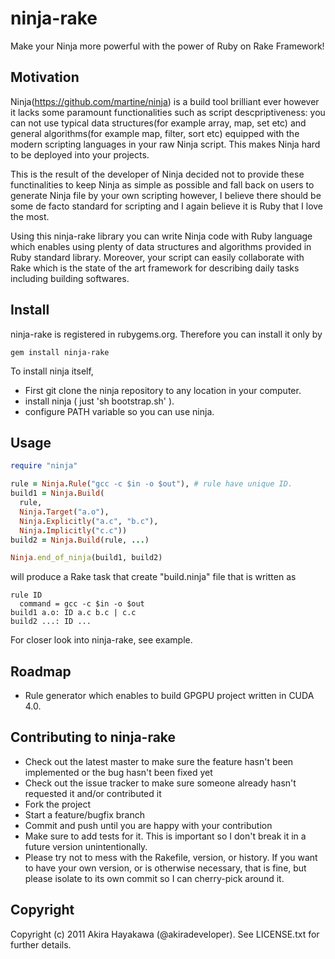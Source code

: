 # ninja-rake
Make your Ninja more powerful with the power of Ruby on Rake Framework!

## Motivation
Ninja(https://github.com/martine/ninja) is a build tool brilliant ever however it lacks some paramount functionalities such as script descpriptiveness:
you can not use typical data structures(for example array, map, set etc) 
and general algorithms(for example map, filter, sort etc) equipped with the modern scripting languages in your raw Ninja script.
This makes Ninja hard to be deployed into your projects.

This is the result of the developer of Ninja decided not to provide these functinalities to keep Ninja as simple as possible
and fall back on users to generate Ninja file by your own scripting however,
I believe there should be some de facto standard for scripting and I again believe it is Ruby that I love the most.

Using this ninja-rake library you can write Ninja code with Ruby language which enables
using plenty of data structures and algorithms provided in Ruby standard library.
Moreover, your script can easily collaborate with Rake which is
the state of the art framework for describing daily tasks including building softwares.

## Install

ninja-rake is registered in rubygems.org.
Therefore you can install it only by

~~~
gem install ninja-rake
~~~

To install ninja itself,

- First git clone the ninja repository to any location in your computer.
- install ninja ( just 'sh bootstrap.sh' ).
- configure PATH variable so you can use ninja.

## Usage

```ruby
require "ninja"

rule = Ninja.Rule("gcc -c $in -o $out"), # rule have unique ID.
build1 = Ninja.Build(
  rule,
  Ninja.Target("a.o"),
  Ninja.Explicitly("a.c", "b.c"),
  Ninja.Implicitly("c.c"))
build2 = Ninja.Build(rule, ...)

Ninja.end_of_ninja(build1, build2)
```

will produce a Rake task that create "build.ninja" file that is written as

~~~
rule ID
  command = gcc -c $in -o $out
build1 a.o: ID a.c b.c | c.c
build2 ...: ID ...
~~~

For closer look into ninja-rake, see example. 

## Roadmap
- Rule generator which enables to build GPGPU project written in CUDA 4.0.

## Contributing to ninja-rake
 
- Check out the latest master to make sure the feature hasn't been implemented or the bug hasn't been fixed yet
- Check out the issue tracker to make sure someone already hasn't requested it and/or contributed it
- Fork the project
- Start a feature/bugfix branch
- Commit and push until you are happy with your contribution
- Make sure to add tests for it. This is important so I don't break it in a future version unintentionally.
- Please try not to mess with the Rakefile, version, or history. If you want to have your own version, or is otherwise necessary, that is fine, but please isolate to its own commit so I can cherry-pick around it.

## Copyright
Copyright (c) 2011 Akira Hayakawa (@akiradeveloper). 
See LICENSE.txt for further details.
